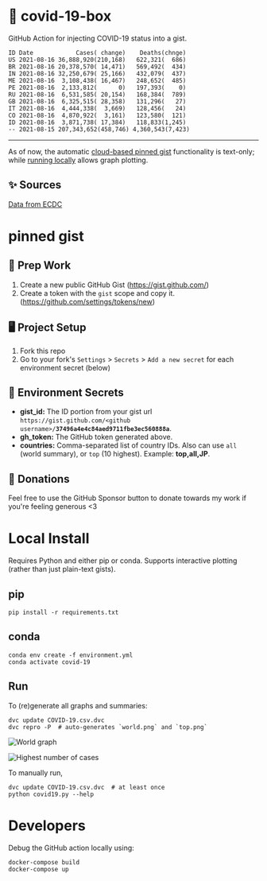 # 🏥 covid-19-box

GitHub Action for injecting COVID-19 status into a gist.

```
ID Date            Cases( change)    Deaths(chnge)
US 2021-08-16 36,888,920(210,168)   622,321(  686)
BR 2021-08-16 20,378,570( 14,471)   569,492(  434)
IN 2021-08-16 32,250,679( 25,166)   432,079(  437)
ME 2021-08-16  3,108,438( 16,467)   248,652(  485)
PE 2021-08-16  2,133,812(      0)   197,393(    0)
RU 2021-08-16  6,531,585( 20,154)   168,384(  789)
GB 2021-08-16  6,325,515( 28,358)   131,296(   27)
IT 2021-08-16  4,444,338(  3,669)   128,456(   24)
CO 2021-08-16  4,870,922(  3,161)   123,580(  121)
ID 2021-08-16  3,871,738( 17,384)   118,833(1,245)
-- 2021-08-15 207,343,652(458,746) 4,360,543(7,423)
```

---

As of now, the automatic [cloud-based pinned gist](#pinned-gist) functionality is text-only;
while [running locally](#local-install) allows graph plotting.

## ✨ Sources

[Data from ECDC](https://www.ecdc.europa.eu/en/publications-data/download-todays-data-geographic-distribution-covid-19-cases-worldwide)

# pinned gist

## 🎒 Prep Work
1. Create a new public GitHub Gist (https://gist.github.com/)
1. Create a token with the `gist` scope and copy it. (https://github.com/settings/tokens/new)

## 🖥 Project Setup
1. Fork this repo
1. Go to your fork's `Settings` > `Secrets` > `Add a new secret` for each environment secret (below)

## 🤫 Environment Secrets
- **gist_id:** The ID portion from your gist url `https://gist.github.com/<github username>/`**`37496a4e4c84aed9711fbe3ec560888a`**.
- **gh_token:** The GitHub token generated above.
- **countries:** Comma-separated list of country IDs. Also can use `all` (world summary), or `top` (10 highest). Example: **top,all,JP**.

## 💸 Donations

Feel free to use the GitHub Sponsor button to donate towards my work if you're feeling generous <3

# Local Install

Requires Python and either pip or conda. Supports interactive plotting (rather than just plain-text gists).

## pip

```
pip install -r requirements.txt
```

## conda

```
conda env create -f environment.yml
conda activate covid-19
```

## Run

To (re)generate all graphs and summaries:

```
dvc update COVID-19.csv.dvc
dvc repro -P  # auto-generates `world.png` and `top.png`
```

![World graph](world.png)

![Highest number of cases](top.png)

To manually run,

```
dvc update COVID-19.csv.dvc  # at least once
python covid19.py --help
```

# Developers

Debug the GitHub action locally using:

```
docker-compose build
docker-compose up
```
